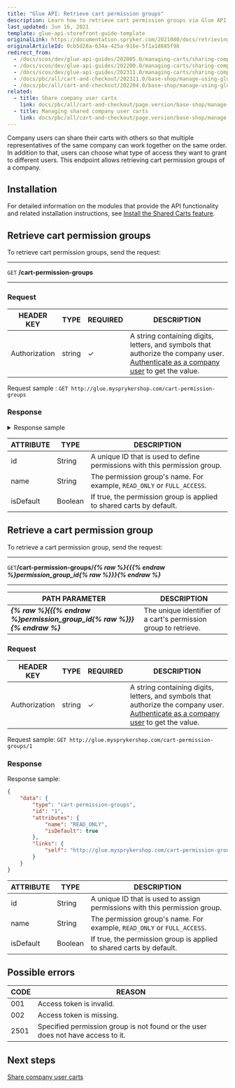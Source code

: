 ```yaml
---
title: "Glue API: Retrieve cart permission groups"
description: Learn how to retrieve cart permission groups via Glue API.
last_updated: Jun 16, 2021
template: glue-api-storefront-guide-template
originalLink: https://documentation.spryker.com/2021080/docs/retrieving-cart-permission-groups
originalArticleId: 0cb5d28a-634a-425a-916e-5f1a18885f98
redirect_from:
  - /docs/scos/dev/glue-api-guides/202005.0/managing-carts/sharing-company-user-carts/retrieving-cart-permission-groups.html
  - /docs/scos/dev/glue-api-guides/202200.0/managing-carts/sharing-company-user-carts/retrieving-cart-permission-groups.html
  - /docs/scos/dev/glue-api-guides/202311.0/managing-carts/sharing-company-user-carts/retrieving-cart-permission-groups.html
  - /docs/pbc/all/cart-and-checkout/202311.0/base-shop/manage-using-glue-api/share-company-user-carts/retrieve-cart-permission-groups.html
  - /docs/pbc/all/cart-and-checkout/202204.0/base-shop/manage-using-glue-api/share-company-user-carts/glue-api-retrieve-cart-permission-groups.html
related:
  - title: Share company user carts
    link: docs/pbc/all/cart-and-checkout/page.version/base-shop/manage-using-glue-api/share-company-user-carts/glue-api-share-company-user-carts.html
  - title: Managing shared company user carts
    link: docs/pbc/all/cart-and-checkout/page.version/base-shop/manage-using-glue-api/share-company-user-carts/glue-api-manage-shared-company-user-carts.html
---
```


Company users can share their carts with others so that multiple representatives of the same company can work together on the same order. In addition to that, users can choose what type of access they want to grant to different users. This endpoint allows retrieving cart permission groups of a company.

## Installation

For detailed information on the modules that provide the API functionality and related installation instructions, see [Install the Shared Carts feature](/docs/pbc/all/cart-and-checkout/{{site.version}}/base-shop/install-and-upgrade/install-features/install-the-shared-carts-feature.html).

## Retrieve cart permission groups

To retrieve cart permission groups, send the request:

***
`GET` **/cart-permission-groups**
***

### Request

| HEADER KEY | TYPE | REQUIRED | DESCRIPTION |
| --- | --- | --- | --- |
| Authorization | string | ✓ | A string containing digits, letters, and symbols that authorize the company user. [Authenticate as a company user](/docs/pbc/all/identity-access-management/{{site.version}}/manage-using-glue-api/glue-api-authenticate-as-a-company-user.html#authenticate-as-a-company-user) to get the value.  |

Request sample : `GET http://glue.mysprykershop.com/cart-permission-groups`

### Response

<details>
<summary>Response sample</summary>

```json
{
    "data": [
        {
            "type": "cart-permission-groups",
            "id": "1",
            "attributes": {
                "name": "READ_ONLY",
                "isDefault": true
            },
            "links": {
                "self": "http://glue.mysprykershop.com/cart-permission-groups/1"
            }
        },
        {
            "type": "cart-permission-groups",
            "id": "2",
            "attributes": {
                "name": "FULL_ACCESS",
                "isDefault": false
            },
            "links": {
                "self": "http://glue.mysprykershop.com/cart-permission-groups/2"
            }
        }
    ],
    "links": {
        "self": "http://glue.mysprykershop.com/cart-permission-groups"
    }
}
```

</details>

| ATTRIBUTE | TYPE | DESCRIPTION |
| --- | --- | --- |
| id | String | A unique ID that is used to define permissions with this permission group. |
| name | String | The permission group's name. For example, `READ_ONLY` or `FULL_ACCESS`. |
| isDefault | Boolean | If true, the permission group is applied to shared carts by default. |


## Retrieve a cart permission group

To retrieve a cart permission group, send the request:

***
`GET`**/cart-permission-groups/*{% raw %}{{{% endraw %}permission_group_id{% raw %}}}{% endraw %}***
***

| PATH PARAMETER | DESCRIPTION |
| --- | --- |
| ***{% raw %}{{{% endraw %}permission_group_id{% raw %}}}{% endraw %}*** | The unique identifier of a cart's permission group to retrieve. |

### Request

| HEADER KEY | TYPE | REQUIRED | DESCRIPTION |
| --- | --- | --- | --- |
| Authorization | string | ✓ | A string containing digits, letters, and symbols that authorize the company user. [Authenticate as a company user](/docs/pbc/all/identity-access-management/{{site.version}}/manage-using-glue-api/glue-api-authenticate-as-a-company-user.html#authenticate-as-a-company-user) to get the value.  |

Request sample: `GET http://glue.mysprykershop.com/cart-permission-groups/1`

### Response

 Response sample:


```json
{
    "data": {
        "type": "cart-permission-groups",
        "id": "1",
        "attributes": {
            "name": "READ_ONLY",
            "isDefault": true
        },
        "links": {
            "self": "http://glue.mysprykershop.com/cart-permission-groups/1"
        }
    }
}
```

| ATTRIBUTE | TYPE | DESCRIPTION |
| --- | --- | --- |
| id | String | A unique ID that is used to assign permissions with this permission group. |
| name | String | The permission group's name. For example, `READ_ONLY` or `FULL_ACCESS`. |
| isDefault | Boolean | If true, the permission group is applied to shared carts by default. |

## Possible errors

| CODE | REASON |
| --- | --- |
| 001 | Access token is invalid. |
| 002 | Access token is missing. |
| 2501| Specified permission group is not found or the user does not have access to it. |

## Next steps

[Share company user carts](/docs/pbc/all/cart-and-checkout/{{page.version}}/base-shop/manage-using-glue-api/share-company-user-carts/glue-api-share-company-user-carts.html)
